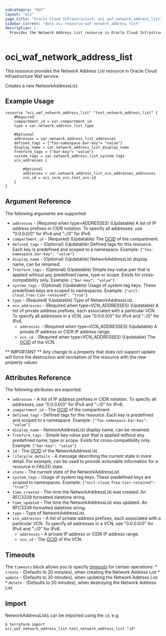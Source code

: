 ```yaml
---
subcategory: "Waf"
layout: "oci"
page_title: "Oracle Cloud Infrastructure: oci_waf_network_address_list"
sidebar_current: "docs-oci-resource-waf-network_address_list"
description: |-
  Provides the Network Address List resource in Oracle Cloud Infrastructure Waf service
---
```


# oci_waf_network_address_list
This resource provides the Network Address List resource in Oracle Cloud Infrastructure Waf service.

Creates a new NetworkAddressList.


## Example Usage

```hcl
resource "oci_waf_network_address_list" "test_network_address_list" {
	#Required
	compartment_id = var.compartment_id
	type = var.network_address_list_type

	#Optional
	addresses = var.network_address_list_addresses
	defined_tags = {"foo-namespace.bar-key"= "value"}
	display_name = var.network_address_list_display_name
	freeform_tags = {"bar-key"= "value"}
	system_tags = var.network_address_list_system_tags
	vcn_addresses {

		#Optional
		addresses = var.network_address_list_vcn_addresses_addresses
		vcn_id = oci_core_vcn.test_vcn.id
	}
}
```

## Argument Reference

The following arguments are supported:

* `addresses` - (Required when type=ADDRESSES) (Updatable) A list of IP address prefixes in CIDR notation. To specify all addresses, use "0.0.0.0/0" for IPv4 and "::/0" for IPv6. 
* `compartment_id` - (Required) (Updatable) The [OCID](https://docs.cloud.oracle.com/iaas/Content/General/Concepts/identifiers.htm) of the compartment.
* `defined_tags` - (Optional) (Updatable) Defined tags for this resource. Each key is predefined and scoped to a namespace. Example: `{"foo-namespace.bar-key": "value"}` 
* `display_name` - (Optional) (Updatable) NetworkAddressList display name, can be renamed.
* `freeform_tags` - (Optional) (Updatable) Simple key-value pair that is applied without any predefined name, type or scope. Exists for cross-compatibility only. Example: `{"bar-key": "value"}` 
* `system_tags` - (Optional) (Updatable) Usage of system tag keys. These predefined keys are scoped to namespaces. Example: `{"orcl-cloud.free-tier-retained": "true"}` 
* `type` - (Required) (Updatable) Type of NetworkAddressList.
* `vcn_addresses` - (Required when type=VCN_ADDRESSES) (Updatable) A list of private address prefixes, each associated with a particular VCN. To specify all addresses in a VCN, use "0.0.0.0/0" for IPv4 and "::/0" for IPv6. 
	* `addresses` - (Required when type=VCN_ADDRESSES) (Updatable) A private IP address or CIDR IP address range.
	* `vcn_id` - (Required when type=VCN_ADDRESSES) (Updatable) The [OCID](https://docs.cloud.oracle.com/iaas/Content/General/Concepts/identifiers.htm) of the VCN.


** IMPORTANT **
Any change to a property that does not support update will force the destruction and recreation of the resource with the new property values

## Attributes Reference

The following attributes are exported:

* `addresses` - A list of IP address prefixes in CIDR notation. To specify all addresses, use "0.0.0.0/0" for IPv4 and "::/0" for IPv6. 
* `compartment_id` - The [OCID](https://docs.cloud.oracle.com/iaas/Content/General/Concepts/identifiers.htm) of the compartment.
* `defined_tags` - Defined tags for this resource. Each key is predefined and scoped to a namespace. Example: `{"foo-namespace.bar-key": "value"}` 
* `display_name` - NetworkAddressList display name, can be renamed.
* `freeform_tags` - Simple key-value pair that is applied without any predefined name, type or scope. Exists for cross-compatibility only. Example: `{"bar-key": "value"}` 
* `id` - The [OCID](https://docs.cloud.oracle.com/iaas/Content/General/Concepts/identifiers.htm) of the NetworkAddressList.
* `lifecycle_details` - A message describing the current state in more detail. For example, can be used to provide actionable information for a resource in FAILED state. 
* `state` - The current state of the NetworkAddressList.
* `system_tags` - Usage of system tag keys. These predefined keys are scoped to namespaces. Example: `{"orcl-cloud.free-tier-retained": "true"}` 
* `time_created` - The time the NetworkAddressList was created. An RFC3339 formatted datetime string.
* `time_updated` - The time the NetworkAddressList was updated. An RFC3339 formatted datetime string.
* `type` - Type of NetworkAddressList.
* `vcn_addresses` - A list of private address prefixes, each associated with a particular VCN. To specify all addresses in a VCN, use "0.0.0.0/0" for IPv4 and "::/0" for IPv6. 
	* `addresses` - A private IP address or CIDR IP address range.
	* `vcn_id` - The [OCID](https://docs.cloud.oracle.com/iaas/Content/General/Concepts/identifiers.htm) of the VCN.

## Timeouts

The `timeouts` block allows you to specify [timeouts](https://registry.terraform.io/providers/hashicorp/oci/latest/docs/guides/changing_timeouts) for certain operations:
	* `create` - (Defaults to 20 minutes), when creating the Network Address List
	* `update` - (Defaults to 20 minutes), when updating the Network Address List
	* `delete` - (Defaults to 20 minutes), when destroying the Network Address List


## Import

NetworkAddressLists can be imported using the `id`, e.g.

```
$ terraform import oci_waf_network_address_list.test_network_address_list "id"
```


